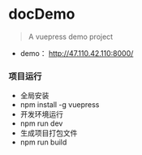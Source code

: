 # docDemo
> A vuepress demo project
- demo： http://47.110.42.110:8000/

### 项目运行
- 全局安装
- npm install -g vuepress
- 开发环境运行
- npm run dev
- 生成项目打包文件
- npm run build



